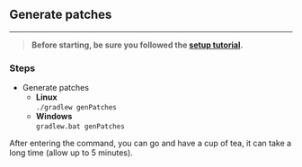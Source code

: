 ## Generate patches
---

> **Before starting, be sure you followed the [setup tutorial](developer/setup.md).**

### Steps
* Generate patches
  * **Linux**   
     `./gradlew genPatches`
  * **Windows**      
     `gradlew.bat genPatches`

After entering the command, you can go and have a cup of tea, it can take a long time (allow up to 5 minutes).

